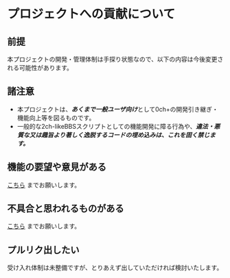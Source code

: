 # プロジェクトへの貢献について

## 前提
本プロジェクトの開発・管理体制は手探り状態なので、以下の内容は今後変更される可能性があります。  

## 諸注意  
 + 本プロジェクトは、***あくまで一般ユーザ向け***として0ch+の開発引き継ぎ・機能向上等を図るものです。  
 + 一般的な2ch-likeBBSスクリプトとしての機能開発に障る行為や、***違法・悪質な又は趣旨より著しく逸脱するコードの埋め込みは、これを固く禁じます。***  

## 機能の要望や意見がある
[こちら](https://github.com/PrefKarafuto/New_0ch_Plus/discussions/14) までお願いします。  

## 不具合と思われるものがある
[こちら](https://github.com/PrefKarafuto/New_0ch_Plus/issues) までお願いします。  

## プルリク出したい
受け入れ体制は未整備ですが、とりあえず出していただければ検討いたします。  
  
